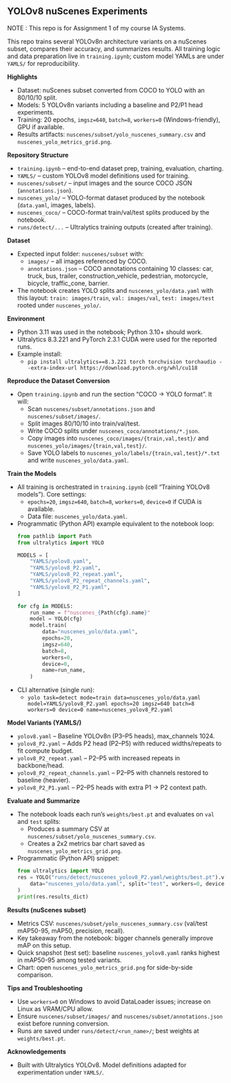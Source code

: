 ## YOLOv8 nuScenes Experiments

NOTE : This repo is for Assignment 1 of my course IA Systems.

This repo trains several YOLOv8n architecture variants on a nuScenes subset, compares their accuracy, and summarizes results. All training logic and data preparation live in `training.ipynb`; custom model YAMLs are under `YAMLS/` for reproducibility.

**Highlights**
- Dataset: nuScenes subset converted from COCO to YOLO with an 80/10/10 split.
- Models: 5 YOLOv8n variants including a baseline and P2/P1 head experiments.
- Training: 20 epochs, `imgsz=640`, `batch=8`, `workers=0` (Windows-friendly), GPU if available.
- Results artifacts: `nuscenes/subset/yolo_nuscenes_summary.csv` and `nuscenes_yolo_metrics_grid.png`.

**Repository Structure**
- `training.ipynb` – end-to-end dataset prep, training, evaluation, charting.
- `YAMLS/` – custom YOLOv8 model definitions used for training.
- `nuscenes/subset/` – input images and the source COCO JSON (`annotations.json`).
- `nuscenes_yolo/` – YOLO-format dataset produced by the notebook (`data.yaml`, images, labels).
- `nuscenes_coco/` – COCO-format train/val/test splits produced by the notebook.
- `runs/detect/...` – Ultralytics training outputs (created after training).

**Dataset**
- Expected input folder: `nuscenes/subset` with:
  - `images/` – all images referenced by COCO.
  - `annotations.json` – COCO annotations containing 10 classes: car, truck, bus, trailer, construction_vehicle, pedestrian, motorcycle, bicycle, traffic_cone, barrier.
- The notebook creates YOLO splits and `nuscenes_yolo/data.yaml` with this layout: `train: images/train`, `val: images/val`, `test: images/test` rooted under `nuscenes_yolo/`.

**Environment**
- Python 3.11 was used in the notebook; Python 3.10+ should work.
- Ultralytics 8.3.221 and PyTorch 2.3.1 CUDA were used for the reported runs.
- Example install:
  - `pip install ultralytics==8.3.221 torch torchvision torchaudio --extra-index-url https://download.pytorch.org/whl/cu118`

**Reproduce the Dataset Conversion**
- Open `training.ipynb` and run the section “COCO -> YOLO format”. It will:
  - Scan `nuscenes/subset/annotations.json` and `nuscenes/subset/images/`.
  - Split images 80/10/10 into train/val/test.
  - Write COCO splits under `nuscenes_coco/annotations/*.json`.
  - Copy images into `nuscenes_coco/images/{train,val,test}/` and `nuscenes_yolo/images/{train,val,test}/`.
  - Save YOLO labels to `nuscenes_yolo/labels/{train,val,test}/*.txt` and write `nuscenes_yolo/data.yaml`.

**Train the Models**
- All training is orchestrated in `training.ipynb` (cell “Training YOLOv8 models”). Core settings:
  - `epochs=20`, `imgsz=640`, `batch=8`, `workers=0`, `device=0` if CUDA is available.
  - Data file: `nuscenes_yolo/data.yaml`.
- Programmatic (Python API) example equivalent to the notebook loop:
  ```python
  from pathlib import Path
  from ultralytics import YOLO

  MODELS = [
      "YAMLS/yolov8.yaml",
      "YAMLS/yolov8_P2.yaml",
      "YAMLS/yolov8_P2_repeat.yaml",
      "YAMLS/yolov8_P2_repeat_channels.yaml",
      "YAMLS/yolov8_P2_P1.yaml",
  ]

  for cfg in MODELS:
      run_name = f"nuscenes_{Path(cfg).name}"
      model = YOLO(cfg)
      model.train(
          data="nuscenes_yolo/data.yaml",
          epochs=20,
          imgsz=640,
          batch=8,
          workers=0,
          device=0,
          name=run_name,
      )
  ```
- CLI alternative (single run):
  - `yolo task=detect mode=train data=nuscenes_yolo/data.yaml model=YAMLS/yolov8_P2.yaml epochs=20 imgsz=640 batch=8 workers=0 device=0 name=nuscenes_yolov8_P2.yaml`

**Model Variants (YAMLS/)**
- `yolov8.yaml` – Baseline YOLOv8n (P3–P5 heads), max_channels 1024.
- `yolov8_P2.yaml` – Adds P2 head (P2–P5) with reduced widths/repeats to fit compute budget.
- `yolov8_P2_repeat.yaml` – P2–P5 with increased repeats in backbone/head.
- `yolov8_P2_repeat_channels.yaml` – P2–P5 with channels restored to baseline (heavier).
- `yolov8_P2_P1.yaml` – P2–P5 heads with extra P1 -> P2 context path.

**Evaluate and Summarize**
- The notebook loads each run’s `weights/best.pt` and evaluates on `val` and `test` splits:
  - Produces a summary CSV at `nuscenes/subset/yolo_nuscenes_summary.csv`.
  - Creates a 2x2 metrics bar chart saved as `nuscenes_yolo_metrics_grid.png`.
- Programmatic (Python API) snippet:
  ```python
  from ultralytics import YOLO
  res = YOLO("runs/detect/nuscenes_yolov8_P2.yaml/weights/best.pt").val(
      data="nuscenes_yolo/data.yaml", split="test", workers=0, device=0
  )
  print(res.results_dict)
  ```

**Results (nuScenes subset)**
- Metrics CSV: `nuscenes/subset/yolo_nuscenes_summary.csv` (val/test mAP50-95, mAP50, precision, recall).
- Key takeaway from the notebook: bigger channels generally improve mAP on this setup.
- Quick snapshot (test set): baseline `nuscenes_yolov8.yaml` ranks highest in mAP50-95 among tested variants.
- Chart: open `nuscenes_yolo_metrics_grid.png` for side-by-side comparison.

**Tips and Troubleshooting**
- Use `workers=0` on Windows to avoid DataLoader issues; increase on Linux as VRAM/CPU allow.
- Ensure `nuscenes/subset/images/` and `nuscenes/subset/annotations.json` exist before running conversion.
- Runs are saved under `runs/detect/<run_name>/`; best weights at `weights/best.pt`.

**Acknowledgements**
- Built with Ultralytics YOLOv8. Model definitions adapted for experimentation under `YAMLS/`.

